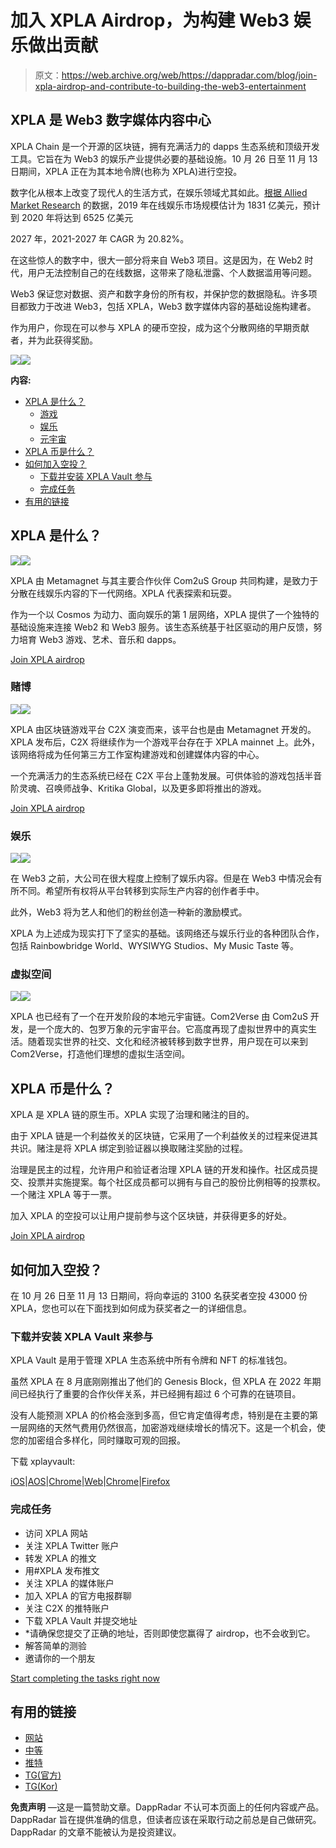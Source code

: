 # 加入 XPLA Airdrop，为构建 Web3 娱乐做出贡献

> 原文：<https://web.archive.org/web/https://dappradar.com/blog/join-xpla-airdrop-and-contribute-to-building-the-web3-entertainment>

## XPLA 是 Web3 数字媒体内容中心

XPLA Chain 是一个开源的区块链，拥有充满活力的 dapps 生态系统和顶级开发工具。它旨在为 Web3 的娱乐产业提供必要的基础设施。10 月 26 日至 11 月 13 日期间，XPLA 正在为其本地令牌(也称为 XPLA)进行空投。

数字化从根本上改变了现代人的生活方式，在娱乐领域尤其如此。[根据 Allied Market Research](https://web.archive.org/web/20221128081540/https://www.alliedmarketresearch.com/online-entertainment-market-A06413) 的数据，2019 年在线娱乐市场规模估计为 1831 亿美元，预计到 2020 年将达到 6525 亿美元

2027 年，2021-2027 年 CAGR 为 20.82%。

在这些惊人的数字中，很大一部分将来自 Web3 项目。这是因为，在 Web2 时代，用户无法控制自己的在线数据，这带来了隐私泄露、个人数据滥用等问题。

Web3 保证您对数据、资产和数字身份的所有权，并保护您的数据隐私。许多项目都致力于改进 Web3，包括 XPLA，Web3 数字媒体内容的基础设施构建者。

作为用户，你现在可以参与 XPLA 的硬币空投，成为这个分散网络的早期贡献者，并为此获得奖励。

![](img/68c4a506449f04dea22204c5b9196943.png)![](img/cc7ff743c902cf29db1c394a742bf202.png)

**内容:**

*   [XPLA 是什么？](https://web.archive.org/web/20221128081540/https://dappradar.com/blog/join-xpla-airdrop-and-contribute-to-building-the-web3-entertainment/#what)
    *   [游戏](https://web.archive.org/web/20221128081540/https://dappradar.com/blog/join-xpla-airdrop-and-contribute-to-building-the-web3-entertainment/#gaming)
    *   [娱乐](https://web.archive.org/web/20221128081540/https://dappradar.com/blog/join-xpla-airdrop-and-contribute-to-building-the-web3-entertainment/#entertainment)
    *   [元宇宙](https://web.archive.org/web/20221128081540/https://dappradar.com/blog/join-xpla-airdrop-and-contribute-to-building-the-web3-entertainment/#metaverse)
*   [XPLA 币是什么？](https://web.archive.org/web/20221128081540/https://dappradar.com/blog/join-xpla-airdrop-and-contribute-to-building-the-web3-entertainment/#xpla)
*   [如何加入空投？](https://web.archive.org/web/20221128081540/https://dappradar.com/blog/join-xpla-airdrop-and-contribute-to-building-the-web3-entertainment/#join)
    *   [下载并安装 XPLA Vault 参与](https://web.archive.org/web/20221128081540/https://dappradar.com/blog/join-xpla-airdrop-and-contribute-to-building-the-web3-entertainment/#download)
    *   [完成任务](https://web.archive.org/web/20221128081540/https://dappradar.com/blog/join-xpla-airdrop-and-contribute-to-building-the-web3-entertainment/#complete)
*   [有用的链接](https://web.archive.org/web/20221128081540/https://dappradar.com/blog/join-xpla-airdrop-and-contribute-to-building-the-web3-entertainment/#links)

## XPLA 是什么？

![](img/f06775324d81368c1f147cbab669bfd6.png)![](img/33ae18e53a4b5654fd608b70be65ed14.png)

XPLA 由 Metamagnet 与其主要合作伙伴 Com2uS Group 共同构建，是致力于分散在线娱乐内容的下一代网络。XPLA 代表探索和玩耍。

作为一个以 Cosmos 为动力、面向娱乐的第 1 层网络，XPLA 提供了一个独特的基础设施来连接 Web2 和 Web3 服务。该生态系统基于社区驱动的用户反馈，努力培育 Web3 游戏、艺术、音乐和 dapps。

[Join XPLA airdrop](https://web.archive.org/web/20221128081540/https://gleam.io/oBld9/xpla-airdrop-event)

### 赌博

![](img/9eac5b7a30ba416fe704a4d37cac8c36.png)![](img/ee6253295d17f7ddbdcc9932acac5e7a.png)

XPLA 由区块链游戏平台 C2X 演变而来，该平台也是由 Metamagnet 开发的。XPLA 发布后，C2X 将继续作为一个游戏平台存在于 XPLA mainnet 上。此外，该网络将成为任何第三方工作室构建游戏和创建媒体内容的中心。

一个充满活力的生态系统已经在 C2X 平台上蓬勃发展。可供体验的游戏包括半音阶灵魂、召唤师战争、Kritika Global，以及更多即将推出的游戏。

[Join XPLA airdrop](https://web.archive.org/web/20221128081540/https://gleam.io/oBld9/xpla-airdrop-event)

### 娱乐

![](img/9eac5b7a30ba416fe704a4d37cac8c36.png)![](img/f6f4466c67bcd7e8ae9c7ad3cf5c485c.png)

在 Web3 之前，大公司在很大程度上控制了娱乐内容。但是在 Web3 中情况会有所不同。希望所有权将从平台转移到实际生产内容的创作者手中。

此外，Web3 将为艺人和他们的粉丝创造一种新的激励模式。

XPLA 为上述成为现实打下了坚实的基础。该网络还与娱乐行业的各种团队合作，包括 Rainbowbridge World、WYSIWYG Studios、My Music Taste 等。

### 虚拟空间

![](img/14dafe37723f76599afecae861a15185.png)![](img/0a7ecfc4a53326165092d75fe47530e9.png)

XPLA 也已经有了一个在开发阶段的本地元宇宙链。Com2Verse 由 Com2uS 开发，是一个庞大的、包罗万象的元宇宙平台。它高度再现了虚拟世界中的真实生活。随着现实世界的社交、文化和经济被转移到数字世界，用户现在可以来到 Com2Verse，打造他们理想的虚拟生活空间。

## XPLA 币是什么？

XPLA 是 XPLA 链的原生币。XPLA 实现了治理和赌注的目的。

由于 XPLA 链是一个利益攸关的区块链，它采用了一个利益攸关的过程来促进其共识。赌注是将 XPLA 绑定到验证器以换取赌注奖励的过程。

治理是民主的过程，允许用户和验证者治理 XPLA 链的开发和操作。社区成员提交、投票并实施提案。每个社区成员都可以拥有与自己的股份比例相等的投票权。一个赌注 XPLA 等于一票。

加入 XPLA 的空投可以让用户提前参与这个区块链，并获得更多的好处。

[Join XPLA airdrop](https://web.archive.org/web/20221128081540/https://gleam.io/oBld9/xpla-airdrop-event)

## 如何加入空投？

在 10 月 26 日至 11 月 13 日期间，将向幸运的 3100 名获奖者空投 43000 份 XPLA，您也可以在下面找到如何成为获奖者之一的详细信息。

### 下载并安装 XPLA Vault 来参与

XPLA Vault 是用于管理 XPLA 生态系统中所有令牌和 NFT 的标准钱包。

虽然 XPLA 在 8 月底刚刚推出了他们的 Genesis Block，但 XPLA 在 2022 年期间已经执行了重要的合作伙伴关系，并已经拥有超过 6 个可靠的在链项目。

没有人能预测 XPLA 的价格会涨到多高，但它肯定值得考虑，特别是在主要的第一层网络的天然气费用仍然很高，加密游戏继续增长的情况下。这是一个机会，使您的加密组合多样化，同时赚取可观的回报。

下载 xplayvault:

[iOS](https://web.archive.org/web/20221128081540/https://apps.apple.com/app/xpla-vault/id1640593143)|[AOS](https://web.archive.org/web/20221128081540/https://play.google.com/store/apps/details?id=xpla.android)|[Chrome](https://web.archive.org/web/20221128081540/https://chrome.google.com/webstore/detail/xpla-vault-wallet/ocjobpilfplciaddcbafabcegbilnbnb)|[Web](https://web.archive.org/web/20221128081540/https://vault.xpla.io/)|[Chrome](https://web.archive.org/web/20221128081540/https://chrome.google.com/webstore/detail/xpla-vault-wallet/ocjobpilfplciaddcbafabcegbilnbnb)|[Firefox](https://web.archive.org/web/20221128081540/https://addons.mozilla.org/ko/firefox/addon/xpla-vault-wallet/)

### 完成任务

*   访问 XPLA 网站
*   关注 XPLA Twitter 账户
*   转发 XPLA 的推文
*   用#XPLA 发布推文
*   关注 XPLA 的媒体账户
*   加入 XPLA 的官方电报群聊
*   关注 C2X 的推特账户
*   下载 XPLA Vault 并提交地址
*   *请确保您提交了正确的地址，否则即使您赢得了 airdrop，也不会收到它。
*   解答简单的测验
*   邀请你的一个朋友

[Start completing the tasks right now](https://web.archive.org/web/20221128081540/https://gleam.io/oBld9/xpla-airdrop-event)

## 有用的链接

*   [网站](https://web.archive.org/web/20221128081540/https://xpla.io/)
*   [中等](https://web.archive.org/web/20221128081540/https://medium.com/@XPLA_Official)
*   [推特](https://web.archive.org/web/20221128081540/https://twitter.com/XPLA_Official)
*   [TG(官方)](https://web.archive.org/web/20221128081540/https://t.me/Official_XPLA)
*   [TG(Kor)](https://web.archive.org/web/20221128081540/https://t.me/XPLA_Korea)

**免责声明** —这是一篇赞助文章。DappRadar 不认可本页面上的任何内容或产品。DappRadar 旨在提供准确的信息，但读者应该在采取行动之前总是自己做研究。DappRadar 的文章不能被认为是投资建议。